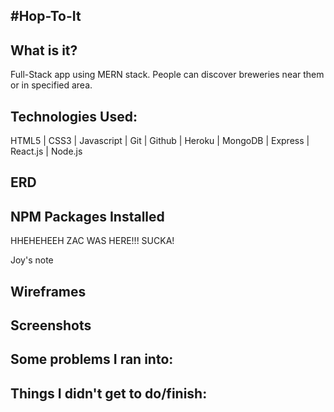 #Hop-To-It
-------
## What is it?
Full-Stack app using MERN stack.  People can discover breweries near them or in specified area.

## Technologies Used:
HTML5 | CSS3 | Javascript | Git | Github | Heroku | MongoDB | Express | React.js | Node.js

## ERD


## NPM Packages Installed


HHEHEHEEH ZAC WAS HERE!!! SUCKA!

Joy's note

## Wireframes


## Screenshots


## Some problems I ran into:


## Things I didn't get to do/finish:
